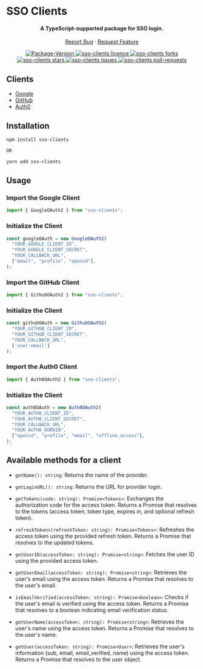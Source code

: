 # SSO Clients

<div align="center">
<h4 align="center">A TypeScript-supported package for SSO login.
</h4>
<p align="center">
    <a href="https://github.com/Sachin-chaurasiya/sso-clients/issues/new/choose">Report Bug</a>
    ·
    <a href="https://github.com/Sachin-chaurasiya/sso-clients/issues/new/choose">Request Feature</a>
</p>
<p align="center">
<a href="https://www.npmjs.com/package/sso-clients" target="blank">
<img alt="Package-Version" src="https://img.shields.io/github/package-json/v/Sachin-chaurasiya/sso-clients?style=flat-square">
</a>
  <a href="https://github.com/Sachin-chaurasiya/sso-clients/blob/main/LICENSE" target="blank">
<img src="https://img.shields.io/github/license/Sachin-chaurasiya/sso-clients?style=flat-square" alt="sso-clients licence" />
</a>
<a href="https://github.com/Sachin-chaurasiya/sso-clients/fork" target="blank">
<img src="https://img.shields.io/github/forks/Sachin-chaurasiya/sso-clients?style=flat-square" alt="sso-clients forks"/>
</a>
<a href="https://github.com/Sachin-chaurasiya/sso-clients/stargazers" target="blank">
<img src="https://img.shields.io/github/stars/Sachin-chaurasiya/sso-clients?style=flat-square" alt="sso-clients stars"/>
</a>
<a href="https://github.com/Sachin-chaurasiya/sso-clients/issues" target="blank">
<img src="https://img.shields.io/github/issues/Sachin-chaurasiya/sso-clients?style=flat-square" alt="sso-clients issues"/>
</a>
<a href="https://github.com/Sachin-chaurasiya/sso-clients/pulls" target="blank">
<img src="https://img.shields.io/github/issues-pr/Sachin-chaurasiya/sso-clients?style=flat-square" alt="sso-clients pull-requests"/>
</a>
</p>
</div>

## Clients

- [Google](#import-the-google-client)
- [GitHub](#import-the-github-client)
- [Auth0](#import-the-auth0-client)

## Installation

```bash
npm install sso-clients

OR

yarn add sso-clients
```
## Usage

### Import the Google Client
```js
import { GoogleOAuth2 } from "sso-clients";
```

### Initialize the Client

```js
const googleOAuth = new GoogleOAuth2(
  "YOUR_GOOGLE_CLIENT_ID",
  "YOUR_GOOGLE_CLIENT_SECRET",
  "YOUR_CALLBACK_URL",
  ["email", "profile", "openid"],
);

```

### Import the GitHub Client
```js
import { GithubOAuth2 } from "sso-clients";
```

### Initialize the Client

```js
const githubOAuth = new GithubOAuth2(
  "YOUR_GITHUB_CLIENT_ID",
  "YOUR_GITHUB_CLIENT_SECRET",
  "YOUR_CALLBACK_URL",
  ['user:email']
);

```

### Import the Auth0 Client

```js
import { Auth0OAuth2 } from "sso-clients";
```
### Initialize the Client

```js
const auth0OAuth = new Auth0OAuth2(
  "YOUR_AUTH0_CLIENT_ID",
  "YOUR_AUTH0_CLIENT_SECRET",
  "YOUR_CALLBACK_URL",
  "YOUR_AUTH0_DOMAIN",
  ["openid", "profile", "email", "offline_access"],
);

```

## Available methods for a client

- `getName(): string`: Returns the name of the provider.

- `getLoginURL(): string`: Returns the URL for provider login.

- `getTokens(code: string): Promise<Tokens>`: Exchanges the authorization code for the access token. Returns a Promise that resolves to the tokens (access token, token type, expires in, and optional refresh token).

- `refreshTokens(refreshToken: string): Promise<Tokens>`: Refreshes the access token using the provided refresh token. Returns a Promise that resolves to the updated tokens.

- `getUserID(accessToken: string): Promise<string>`: Fetches the user ID using the provided access token.

- `getUserEmail(accessToken: string): Promise<string>`: Retrieves the user's email using the access token. Returns a Promise that resolves to the user's email.

- `isEmailVerified(accessToken: string): Promise<boolean>`: Checks if the user's email is verified using the access token. Returns a Promise that resolves to a boolean indicating email verification status.

- `getUserName(accessToken: string): Promise<string>`: Retrieves the user's name using the access token. Returns a Promise that resolves to the user's name.

- `getUser(accessToken: string): Promise<User>`: Retrieves the user's information (sub, email, email_verified, name) using the access token. Returns a Promise that resolves to the user object.
